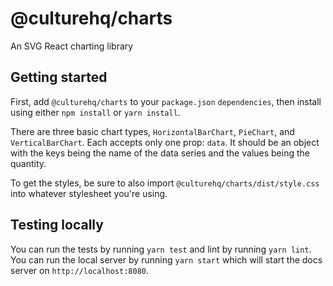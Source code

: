 # @culturehq/charts

An SVG React charting library

## Getting started

First, add `@culturehq/charts` to your `package.json` `dependencies`, then install using either `npm install` or `yarn install`.

There are three basic chart types, `HorizontalBarChart`, `PieChart`, and `VerticalBarChart`. Each accepts only one prop: `data`. It should be an object with the keys being the name of the data series and the values being the quantity.

To get the styles, be sure to also import `@culturehq/charts/dist/style.css` into whatever stylesheet you're using.

## Testing locally

You can run the tests by running `yarn test` and lint by running `yarn lint`. You can run the local server by running `yarn start` which will start the docs server on `http://localhost:8080`.
